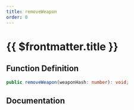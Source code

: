 ```yaml
---
title: removeWeapon
order: 0
---
```


# {{ $frontmatter.title }}

## Function Definition

```ts
public removeWeapon(weaponHash: number): void;
```

## Documentation

<!--@include: ./parts/removeWeapon.md-->
